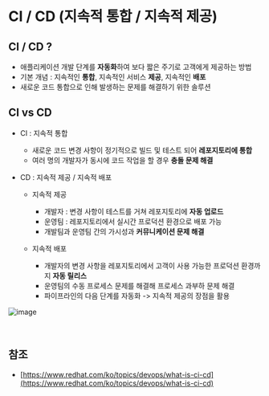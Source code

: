 # CI / CD (지속적 통합 / 지속적 제공)

## CI / CD ?
- 애플리케이션 개발 단계를 **자동화**하여 보다 짧은 주기로 고객에게 제공하는 방법
- 기본 개념 : 지속적인 **통합**, 지속적인 서비스 **제공**, 지속적인 **배포**
- 새로운 코드 통합으로 인해 발생하는 문제를 해결하기 위한 솔루션

## CI vs CD
- CI : 지속적 통합
  - 새로운 코드 변경 사항이 정기적으로 빌드 및 테스트 되어 **레포지토리에 통합**
  - 여러 명의 개발자가 동시에 코드 작업을 할 경우 **충돌 문제 해결**

- CD : 지속적 제공 / 지속적 배포
  - 지속적 제공 
    - 개발자 : 변경 사항이 테스트를 거쳐 레포지토리에 **자동 업로드**
    - 운영팀 : 레포지토리에서 실시간 프로덕션 환경으로 배포 가능
    - 개발팀과 운영팀 간의 가시성과 **커뮤니케이션 문제 해결**
     
  - 지속적 배포
    - 개발자의 변경 사항을 레포지토리에서 고객이 사용 가능한 프로덕션 환경까지 **자동 릴리스**
    - 운영팀의 수동 프로세스 문제를 해결해 프로세스 과부하 문제 해결
    - 파이프라인의 다음 단계를 자동화 -> 지속적 제공의 장점을 활용

![image](https://user-images.githubusercontent.com/77713203/172047985-73c3c9c8-dc02-4dc2-a5eb-fd35799d9220.png)

<br>

## 참조
- [https://www.redhat.com/ko/topics/devops/what-is-ci-cd](https://www.redhat.com/ko/topics/devops/what-is-ci-cd)
